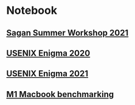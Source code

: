 # Notebook

## [Sagan Summer Workshop 2021](conf/SSW2021/README.md)

## [USENIX Enigma 2020](conf/Enigma2020/README.md)

## [USENIX Enigma 2021](conf/Enigma2021/README.md)

## [M1 Macbook benchmarking](bench/benchm1.md)
